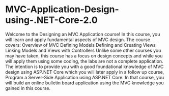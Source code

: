 # MVC-Application-Design-using-.NET-Core-2.0
Welcome to the Designing an MVC Application course! In this course, you will learn and apply fundamental aspects of MVC design. The course covers:  Overview of MVC Defining Models Defining and Creating Views Linking Models and Views with Controllers Unlike some other courses you may have taken, this course has a focus on design concepts and while you will apply them using some coding, the labs are not a complete application.  The intention is to provide you with a good foundational knowledge of MVC design using ASP.NET Core which you will later apply in a follow up course, Program a Server-Side Application using ASP.NET Core. In that course, you will build an online bulletin board application using the MVC knowledge you gained in this course.
